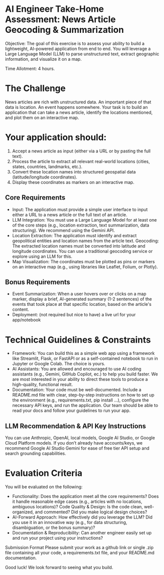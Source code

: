 # AI Engineer Take-Home Assessment: News Article Geocoding & Summarization
Objective: The goal of this exercise is to assess your ability to build a lightweight, AI-powered application from end to end. You will leverage a Large Language Model (LLM) to parse unstructured text, extract geographic information, and visualize it on a map.

Time Allotment: 4 hours.

# The Challenge
News articles are rich with unstructured data. An important piece of that data is location. An event happens somewhere. Your task is to build an application that can take a news article, identify the locations mentioned, and plot them on an interactive map.

# Your application should:

1. Accept a news article as input (either via a URL or by pasting the full text).
2. Process the article to extract all relevant real-world locations (cities, states, countries, landmarks, etc.).
3. Convert these location names into structured geospatial data (latitude/longitude coordinates).
4. Display these coordinates as markers on an interactive map.

## Core Requirements
- Input: The application must provide a simple user interface to input either a URL to a news article or the full text of an article.
- LLM Integration: You must use a Large Language Model for at least one of the core steps (e.g., location extraction, text summarization, data structuring). We recommend using the Gemini API.
- Location Extraction: The application must identify and extract geopolitical entities and location names from the article text.
Geocoding: The extracted location names must be converted into latitude and longitude coordinates. You can use a traditional geocoding service or explore using an LLM for this.
- Map Visualization: The coordinates must be plotted as pins or markers on an interactive map (e.g., using libraries like Leaflet, Folium, or Plotly).

## Bonus Requirements
- Event Summarization: When a user hovers over or clicks on a map marker, display a brief, AI-generated summary (1-2 sentences) of the events that took place at that specific location, based on the article's content.
- Deployment: (not required but nice to have) a live url for your app/notebook 

# Technical Guidelines & Constraints
- Framework: You can build this as a simple web app using a framework like Streamlit, Flask, or FastAPI or as a self-contained notebook to run in Jupyter or Google Colab. The choice is yours.
- AI Assistants: You are allowed and encouraged to use AI coding assistants (e.g., Gemini, GitHub Copilot, ec.) to help you build faster. We are most interested in your ability to direct these tools to produce a high-quality, functional result.
- Documentation: Your code must be well-documented. Include a README.md file with clear, step-by-step instructions on how to set up the environment (e.g., requirements.txt, pip install ...), configure the necessary API keys, and run the application. Our team should be able to read your docs and follow your guidelines to run your app.

## LLM Recommendation & API Key Instructions
You can use Anthropic, OpenAI, local models, Google AI Studio, or Google Cloud Platform models. If you don’t already have accounts/keys, we recommend Google AI Studio Gemini for ease of free tier API setup and search grounding capabilities.


# Evaluation Criteria
You will be evaluated on the following:

- Functionality: Does the application meet all the core requirements? Does it handle reasonable edge cases (e.g., articles with no locations, ambiguous locations)?
Code Quality & Design: Is the code clean, well-organized, and commented? Did you make logical design choices?
- AI-Forward Approach: How effectively did you leverage the LLM? Did you use it in an innovative way (e.g., for data structuring, disambiguation, or the bonus summary)?
- Documentation & Reproducibility: Can another engineer easily set up and run your project using your instructions?

Submission Format
Please submit your work as a github link or single .zip file containing all your code, a requirements.txt file, and your README.md documentation.

Good luck! We look forward to seeing what you build.